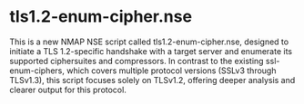 # tls1.2-enum-cipher.nse
This is a new NMAP NSE script called tls1.2-enum-cipher.nse, designed to initiate a TLS 1.2-specific handshake with a target server and enumerate its supported ciphersuites and compressors. In contrast to the existing ssl-enum-ciphers, which covers multiple protocol versions (SSLv3 through TLSv1.3), this script focuses solely on TLSv1.2, offering deeper analysis and clearer output for this protocol.
